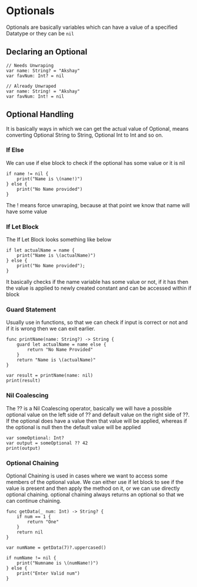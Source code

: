 # Optionals
Optionals are basically variables which can have a value of a specified Datatype or they can be ```nil```

## Declaring an Optional
```
// Needs Unwraping
var name: String? = "Akshay"
var favNum: Int? = nil

// Already Unwraped
var name: String! = "Akshay"
var favNum: Int! = nil
```

## Optional Handling 
It is basically ways in which we can get the actual value of Optional, means converting Optional String to String, Optional Int to Int and so on.

### If Else
We can use if else block to check if the optional has some value or it is nil
```
if name != nil {
    print("Name is \(name!)")
} else {
    print("No Name provided")
}
```
The ! means force unwraping, because at that point we know that name will have some value

### If Let Block
The If Let Block looks something like below
```
if let actualName = name {
    print("Name is \(actualName)")
} else {
    print("No Name provided");
}
```
It basically checks if the name variable has some value or not, if it has then the value is applied to newly created constant and can be accessed within if block

### Guard Statement
Usually use in functions, so that we can check if input is correct or not and if it is wrong then we can exit earlier.
```
func printName(name: String?) -> String {
    guard let actualName = name else {
        return "No Name Provided"
    }
    return "Name is \(actualName)"
}

var result = printName(name: nil)
print(result)
```

### Nil Coalescing
The ?? is a Nil Coalescing operator, basically we will have a possible optional value on the left side of ?? and default value on the right side of ??.
If the optional does have a value then that value will be applied, whereas if the optional is null then the default value will be applied
```
var someOptional: Int?
var output = someOptional ?? 42
print(output)
```

### Optional Chaining
Optional Chaining is used in cases where we want to access some members of the optional value. We can either use if let block to see if the value is present and then apply the method on it, or we can use directly optional chaining. optional chaining always returns an optional so that we can continue chaining.
```
func getData(_ num: Int) -> String? {
    if num == 1 {
        return "One"
    }
    return nil
}

var numName = getData(7)?.uppercased()

if numName != nil {
    print("Numname is \(numName!)")
} else {
    print("Enter Valid num")
}
```